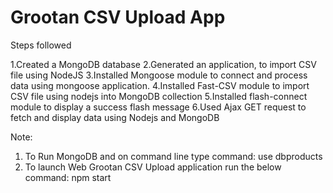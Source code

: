 # Grootan CSV Upload App

Steps followed

1.Created a MongoDB database
2.Generated an application, to import CSV file using NodeJS
3.Installed Mongoose module to connect and process data using mongoose application.
4.Installed Fast-CSV module to import CSV file using nodejs into MongoDB collection
5.Installed flash-connect module to display a success flash message
6.Used Ajax GET request to fetch and display data using Nodejs and MongoDB

Note: 
1. To Run MongoDB and on command line type command: 
    use dbproducts
2. To launch Web Grootan CSV Upload application run the below command:
     npm start

 
